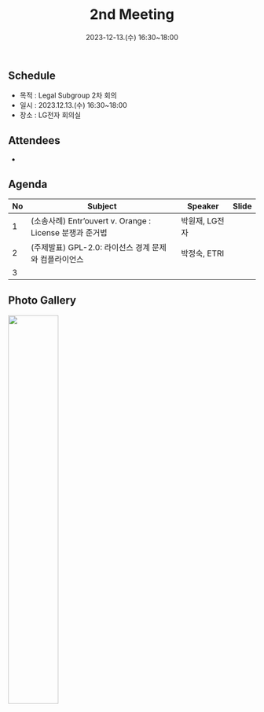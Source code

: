 ﻿---
title: "2nd Meeting"
linkTitle: "Legal SG 2nd Meeting"
weight: 2
date: 2023-12-13.(수) 16:30~18:00
type: docs
description: >
  Legal SG 2nd Meeting 
---

## Schedule

* 목적 : Legal Subgroup 2차 회의
* 일시 : 2023.12.13.(수) 16:30~18:00
* 장소 : LG전자 회의실

## Attendees
* 

## Agenda
| No | Subject           | Speaker | Slide |
|----|-----------------|------|------|
| 1  | (소송사례) Entr’ouvert v. Orange : License 분쟁과 준거법     | 박원재, LG전자  |   |
| 2  | (주제발표) GPL-2.0: 라이선스 경계 문제와 컴플라이언스     | 박정숙, ETRI	    |   |
| 3  |      | 	    |   |


## Photo Gallery

<div ><span class="image fit">
  <img src="220215.jpg" width="45%">
</span></div>
